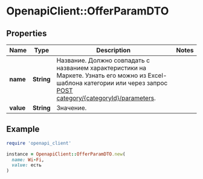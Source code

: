 # OpenapiClient::OfferParamDTO

## Properties

| Name | Type | Description | Notes |
| ---- | ---- | ----------- | ----- |
| **name** | **String** | Название.  Должно совпадать с названием характеристики на Маркете. Узнать его можно из Excel-шаблона категории или через запрос [POST category/{categoryId}/parameters](../../reference/content/getCategoryContentParameters.md).  |  |
| **value** | **String** | Значение.  |  |

## Example

```ruby
require 'openapi_client'

instance = OpenapiClient::OfferParamDTO.new(
  name: Wi-Fi,
  value: есть
)
```

